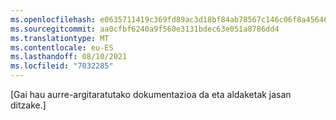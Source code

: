 ```yaml
---
ms.openlocfilehash: e0635711419c369fd89ac3d18bf84ab78567c146c06f8a456462608c170bca39
ms.sourcegitcommit: aa0cfbf6240a9f560e3131bdec63e051a8786dd4
ms.translationtype: MT
ms.contentlocale: eu-ES
ms.lasthandoff: 08/10/2021
ms.locfileid: "7032285"
---
```


[Gai hau aurre-argitaratutako dokumentazioa da eta aldaketak jasan ditzake.]
